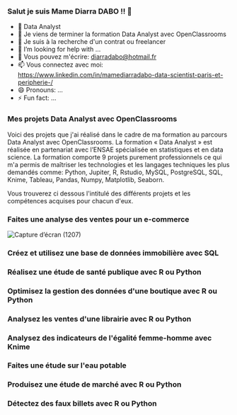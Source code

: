 ### Salut je suis Mame Diarra DABO !! 👋

- 🔭 Data Analyst
- 🌱 Je viens de terminer la formation Data Analyst avec OpenClassrooms
- 👯 Je suis à la recherche d'un contrat ou freelancer
- 🤔 I’m looking for help with ...
- 💬 Vous pouvez m'écrire: diarradabo@hotmail.fr
- 📫 Vous connectez avec moi: https://www.linkedin.com/in/mamediarradabo-data-scientist-paris-et-peripherie-/
- 😄 Pronouns: ...
- ⚡ Fun fact: ...


### Mes projets Data Analyst avec OpenClassrooms

Voici des projets que j'ai réalisé dans le cadre de ma formation au parcours Data Analyst avec OpenClassrooms. La formation « Data Analyst » est réalisée en partenariat avec l’ENSAE spécialisée en statistiques et en data science. La formation comporte 9 projets purement professionnels ce qui m'a permis de maîtriser les technologies et les langages techniques les plus demandés comme: Python, Jupiter, R, Rstudio, MySQL, PostgreSQL, SQL, Knime, Tableau, Pandas, Numpy, Matplotlib, Seaborn.

Vous trouverez ci dessous l'intitulé des différents projets et les compétences acquises pour chacun d'eux.

### Faites une analyse des ventes pour un e-commerce
![Capture d’écran (1207)](https://github.com/MameDiarraDABO/MameDiarraDABO/assets/90385644/9744f3c1-7f63-4beb-954a-e5379c2d54e4)

### Créez et utilisez une base de données immobilière avec SQL

### Réalisez une étude de santé publique avec R ou Python

### Optimisez la gestion des données d'une boutique avec R ou Python

### Analysez les ventes d'une librairie avec R ou Python



### Analysez des indicateurs de l'égalité femme-homme avec Knime

### Faites une étude sur l'eau potable

### Produisez une étude de marché avec R ou Python

### Détectez des faux billets avec R ou Python


